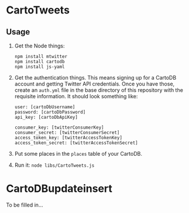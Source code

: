 # CartoTweets

## Usage

1. Get the Node things:

    ```
    npm install mtwitter
    npm install cartodb
    npm install js-yaml
    ```

2. Get the authentication things. This means signing up for a CartoDB account and getting Twitter API credentials. Once you have those, create an `auth.yml` file in the base directory of this repository with the requisite information. It should look something like:

    ```
    user: [cartoDbUsername]
    password: [cartoDbPassword]
    api_key: [cartoDbApiKey]

    consumer_key: [twitterConsumerKey]
    consumer_secret: [twitterConsumerSecret]
    access_token_key: [twitterAccessTokenKey]
    access_token_secret: [twitterAccessTokenSecret]
    ```

3. Put some places in the `places` table of your CartoDB.

4. Run it: `node libs/CartoTweets.js`

# CartoDBupdateinsert

To be filled in...
